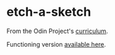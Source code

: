 # etch-a-sketch

From the Odin Project's [curriculum](https://www.theodinproject.com/courses/web-development-101/lessons/etch-a-sketch-project?ref=lnav).

Functioning version [available here](https://coltonshaheen.github.io/etch-a-sketch/).
